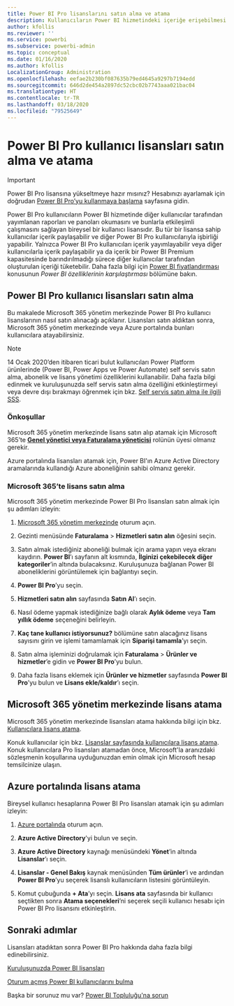```yaml
---
title: Power BI Pro lisanslarını satın alma ve atama
description: Kullanıcıların Power BI hizmetindeki içeriğe erişebilmesi ve diğer kullanıcılarla işbirliği yapabilmesi için Power BI Pro lisansları satın alma ve kullanıcılara atama hakkında bilgi edinin.
author: kfollis
ms.reviewer: ''
ms.service: powerbi
ms.subservice: powerbi-admin
ms.topic: conceptual
ms.date: 01/16/2020
ms.author: kfollis
LocalizationGroup: Administration
ms.openlocfilehash: eefae2b230bf087635b79ed4645a9297b7194edd
ms.sourcegitcommit: 646d2de454a2897dc52cbc02b7743aaa021bac04
ms.translationtype: HT
ms.contentlocale: tr-TR
ms.lasthandoff: 03/18/2020
ms.locfileid: "79525649"
---
```

# <a name="purchase-and-assign-power-bi-pro-user-licenses"></a>Power BI Pro kullanıcı lisansları satın alma ve atama

>[!IMPORTANT]
>Power BI Pro lisansına yükseltmeye hazır mısınız? Hesabınızı ayarlamak için doğrudan [Power BI Pro’yu kullanmaya başlama](https://go.microsoft.com/fwlink/?LinkId=2106428&clcid=0x409&cmpid=pbidocs-purchasing-power-bi-pro) sayfasına gidin.

Power BI Pro kullanıcıların Power BI hizmetinde diğer kullanıcılar tarafından yayımlanan raporları ve panoları okumasını ve bunlarla etkileşimli çalışmasını sağlayan bireysel bir kullanıcı lisansıdır. Bu tür bir lisansa sahip kullanıcılar içerik paylaşabilir ve diğer Power BI Pro kullanıcılarıyla işbirliği yapabilir. Yalnızca Power BI Pro kullanıcıları içerik yayımlayabilir veya diğer kullanıcılarla içerik paylaşabilir ya da içerik bir Power BI Premium kapasitesinde barındırılmadığı sürece diğer kullanıcılar tarafından oluşturulan içeriği tüketebilir. Daha fazla bilgi için [Power BI fiyatlandırması](https://powerbi.microsoft.com/pricing/) konusunun _Power BI özelliklerinin karşılaştırması_ bölümüne bakın.

## <a name="purchase-power-bi-pro-user-licenses"></a>Power BI Pro kullanıcı lisansları satın alma

Bu makalede Microsoft 365 yönetim merkezinde Power BI Pro kullanıcı lisanslarının nasıl satın alınacağı açıklanır. Lisansları satın aldıktan sonra, Microsoft 365 yönetim merkezinde veya Azure portalında bunları kullanıcılara atayabilirsiniz.

> [!NOTE]
> 14 Ocak 2020’den itibaren ticari bulut kullanıcıları Power Platform ürünlerinde (Power BI, Power Apps ve Power Automate) self servis satın alma, abonelik ve lisans yönetimi özelliklerini kullanabilir. Daha fazla bilgi edinmek ve kuruluşunuzda self servis satın alma özelliğini etkinleştirmeyi veya devre dışı bırakmayı öğrenmek için bkz. [Self servis satın alma ile ilgili SSS](https://docs.microsoft.com/microsoft-365/commerce/subscriptions/self-service-purchase-faq).

### <a name="prerequisites"></a>Önkoşullar

Microsoft 365 yönetim merkezinde lisans satın alıp atamak için Microsoft 365’te **[Genel yönetici veya Faturalama yöneticisi](https://support.office.com/article/about-office-365-admin-roles-da585eea-f576-4f55-a1e0-87090b6aaa9d)** rolünün üyesi olmanız gerekir.

Azure portalında lisansları atamak için, Power BI'ın Azure Active Directory aramalarında kullandığı Azure aboneliğinin sahibi olmanız gerekir.

### <a name="purchase-licenses-in-microsoft-365"></a>Microsoft 365’te lisans satın alma

Microsoft 365 yönetim merkezinde Power BI Pro lisansları satın almak için şu adımları izleyin:

1. [Microsoft 365 yönetim merkezinde](https://admin.microsoft.com) oturum açın.

2. Gezinti menüsünde **Faturalama** > **Hizmetleri satın alın** öğesini seçin.

3. Satın almak istediğiniz aboneliği bulmak için arama yapın veya ekranı kaydırın. **Power BI**’ı sayfanın alt kısmında, **İlginizi çekebilecek diğer kategoriler**’in altında bulacaksınız. Kuruluşunuza bağlanan Power BI aboneliklerini görüntülemek için bağlantıyı seçin.

4. **Power BI Pro**’yu seçin.

5. **Hizmetleri satın alın** sayfasında **Satın Al**’ı seçin.

6. Nasıl ödeme yapmak istediğinize bağlı olarak **Aylık ödeme** veya **Tam yıllık ödeme** seçeneğini belirleyin.

7. **Kaç tane kullanıcı istiyorsunuz?** bölümüne satın alacağınız lisans sayısını girin ve işlemi tamamlamak için **Siparişi tamamla**’yı seçin.

8. Satın alma işleminizi doğrulamak için **Faturalama** > **Ürünler ve hizmetler**’e gidin ve **Power BI Pro**’yu bulun.

9. Daha fazla lisans eklemek için **Ürünler ve hizmetler** sayfasında **Power BI Pro**’yu bulun ve **Lisans ekle/kaldır**’ı seçin.

## <a name="assign-licenses-in-the-microsoft-365-admin-center"></a>Microsoft 365 yönetim merkezinde lisans atama

Microsoft 365 yönetim merkezinde lisansları atama hakkında bilgi için bkz. [Kullanıcılara lisans atama](/office365/admin/manage/assign-licenses-to-users).

Konuk kullanıcılar için bkz. [Lisanslar sayfasında kullanıcılara lisans atama](/office365/admin/manage/assign-licenses-to-users#assign-licenses-to-users-on-the-licenses-page). Konuk kullanıcılara Pro lisansları atamadan önce, Microsoft'la aranızdaki sözleşmenin koşullarına uyduğunuzdan emin olmak için Microsoft hesap temsilcinize ulaşın.

## <a name="assign-licenses-in-the-azure-portal"></a>Azure portalında lisans atama

Bireysel kullanıcı hesaplarına Power BI Pro lisansları atamak için şu adımları izleyin:

1. [Azure portalında](https://portal.azure.com/) oturum açın.

2. **Azure Active Directory**'yi bulun ve seçin.

3. **Azure Active Directory** kaynağı menüsündeki **Yönet**’in altında **Lisanslar**’ı seçin.

4. **Lisanslar - Genel Bakış** kaynak menüsünden **Tüm ürünler**’i ve ardından **Power BI Pro**’yu seçerek lisanslı kullanıcıların listesini görüntüleyin.

5. Komut çubuğunda **+ Ata**’yı seçin. **Lisans ata** sayfasında bir kullanıcı seçtikten sonra **Atama seçenekleri**’ni seçerek seçili kullanıcı hesabı için Power BI Pro lisansını etkinleştirin.

## <a name="next-steps"></a>Sonraki adımlar

Lisansları atadıktan sonra Power BI Pro hakkında daha fazla bilgi edinebilirsiniz.

[Kuruluşunuzda Power BI lisansları](service-admin-licensing-organization.md)

[Oturum açmış Power BI kullanıcılarını bulma](service-admin-access-usage.md)

Başka bir sorunuz mu var? [Power BI Topluluğu'na sorun](https://community.powerbi.com/)
